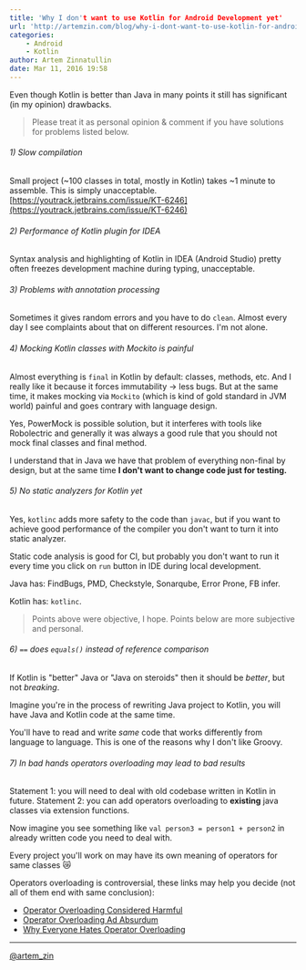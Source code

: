 ```yaml
---
title: 'Why I don't want to use Kotlin for Android Development yet'
url: 'http://artemzin.com/blog/why-i-dont-want-to-use-kotlin-for-android-development-yet/'
categories:
    - Android
    - Kotlin
author: Artem Zinnatullin
date: Mar 11, 2016 19:58
---
```

Even though Kotlin is better than Java in many points it still has significant (in my opinion) drawbacks.

> Please treat it as personal opinion & comment if you have solutions for problems listed below.

###### 1) Slow compilation

Small project (~100 classes in total, mostly in Kotlin) takes ~1 minute to assemble. This is simply unacceptable. [https://youtrack.jetbrains.com/issue/KT-6246](https://youtrack.jetbrains.com/issue/KT-6246)

###### 2) Performance of Kotlin plugin for IDEA

Syntax analysis and highlighting of Kotlin in IDEA (Android Studio) pretty often freezes development machine during typing, unacceptable.

###### 3) Problems with annotation processing

Sometimes it gives random errors and you have to do `clean`. Almost every day I see complaints about that on different resources. I'm not alone.

###### 4) Mocking Kotlin classes with Mockito is painful

Almost everything is `final` in Kotlin by default: classes, methods, etc. And I really like it because it forces immutability -> less bugs. But at the same time, it makes mocking via `Mockito` (which is kind of gold standard in JVM world) painful and goes contrary with language design.

Yes, PowerMock is possible solution, but it interferes with tools like Robolectric and generally it was always a good rule that you should not mock final classes and final method.

I understand that in Java we have that problem of everything non-final by design, but at the same time **I don't want to change code just for testing.**

###### 5) No static analyzers for Kotlin yet

Yes, `kotlinc` adds more safety to the code than `javac`, but if you want to achieve good performance of the compiler you don't want to turn it into static analyzer.

Static code analysis is good for CI, but probably you don't want to run it every time you click on `run` button in IDE during local development.

Java has: FindBugs, PMD, Checkstyle, Sonarqube, Error Prone, FB infer.

Kotlin has: `kotlinc`.

> Points above were objective, I hope. Points below are more subjective and personal.

###### 6) `==` does `equals()` instead of reference comparison

If Kotlin is "better" Java or "Java on steroids" then it should be _better_, but not _breaking_.

Imagine you're in the process of rewriting Java project to Kotlin, you will have Java and Kotlin code at the same time.

You'll have to read and write _same_ code that works differently from language to language. This is one of the reasons why I don't like Groovy.

###### 7) In bad hands operators overloading may lead to bad results

Statement 1: you will need to deal with old codebase written in Kotlin in future.
Statement 2: you can add operators overloading to **existing** java classes via extension functions.

Now imagine you see something like `val person3 = person1 + person2` in already written code you need to deal with.

Every project you'll work on may have its own meaning of operators for same classes 😿

Operators overloading is controversial, these links may help you decide (not all of them end with same conclusion):

* [Operator Overloading Considered Harmful](http://cafe.elharo.com/programming/operator-overloading-considered-harmful/)
* [Operator Overloading Ad Absurdum](http://james-iry.blogspot.ru/2009/03/operator-overloading-ad-absurdum.html)
* [Why Everyone Hates Operator Overloading](http://blog.jooq.org/2014/02/10/why-everyone-hates-operator-overloading/)

***

[@artem_zin](https://twitter.com/artem_zin)

